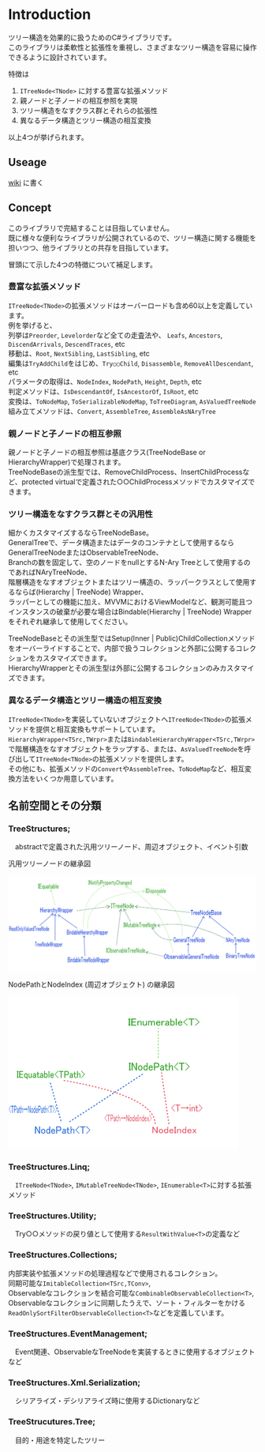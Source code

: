 # Introduction
ツリー構造を効果的に扱うためのC#ライブラリです。  
このライブラリは柔軟性と拡張性を重視し、さまざまなツリー構造を容易に操作できるように設計されています。

特徴は
1. `ITreeNode<TNode>` に対する豊富な拡張メソッド
1. 親ノードと子ノードの相互参照を実現
1. ツリー構造をなすクラス群とそれらの拡張性
1. 異なるデータ構造とツリー構造の相互変換

以上4つが挙げられます。



## Useage
[wiki](https://github.com/Houzkin/TreeStructures/wiki/Home_ja) に書く

## Concept
このライブラリで完結することは目指していません。  
既に様々な便利なライブラリが公開されているので、ツリー構造に関する機能を担いつつ、他ライブラリとの共存を目指しています。  
  
冒頭にて示した4つの特徴について補足します。
### 豊富な拡張メソッド
`ITreeNode<TNode>`の拡張メソッドはオーバーロードも含め60以上を定義しています。  
例を挙げると、  
列挙は`Preorder`, `Levelorder`など全ての走査法や、 `Leafs`, `Ancestors`, `DiscendArrivals`, `DescendTraces`, etc  
移動は、`Root`, `NextSibling`, `LastSibling`, etc  
編集は`TryAddChild`をはじめ、`Try○○Child`, `Disassemble`, `RemoveAllDescendant`, etc  
パラメータの取得は、`NodeIndex`, `NodePath`, `Height`, `Depth`, etc  
判定メソッドは、`IsDescendantOf`, `IsAncestorOf`, `IsRoot`, etc  
変換は、`ToNodeMap`, `ToSerializableNodeMap`, `ToTreeDiagram`, `AsValuedTreeNode`  
組み立てメソッドは、`Convert`, `AssembleTree`, `AssembleAsNAryTree`  


### 親ノードと子ノードの相互参照
親ノードと子ノードの相互参照は基底クラス(TreeNodeBase or HierarchyWrapper)で処理されます。  
TreeNodeBaseの派生型では、RemoveChildProcess、InsertChildProcessなど、protected virtualで定義された○○ChildProcessメソッドでカスタマイズできます。

### ツリー構造をなすクラス群とその汎用性
細かくカスタマイズするならTreeNodeBase。  
GeneralTreeで、データ構造またはデータのコンテナとして使用するならGeneralTreeNodeまたはObservableTreeNode、  
Branchの数を固定して、空のノードをnullとするN-Ary Treeとして使用するのであればNAryTreeNode、  
階層構造をなすオブジェクトまたはツリー構造の、ラッパークラスとして使用するならば(Hierarchy | TreeNode) Wrapper、  
ラッパーとしての機能に加え、MVVMにおけるViewModelなど、観測可能且つインスタンスの破棄が必要な場合はBindable(Hierarchy | TreeNode) Wrapper  
をそれぞれ継承して使用してください。

TreeNodeBaseとその派生型ではSetup(Inner | Public)ChildCollectionメソッドをオーバーライドすることで、内部で扱うコレクションと外部に公開するコレクションをカスタマイズできます。  
HierarchyWrapperとその派生型は外部に公開するコレクションのみカスタマイズできます。  
  
### 異なるデータ構造とツリー構造の相互変換
`ITreeNode<TNode>`を実装していないオブジェクトへ`ITreeNode<TNode>`の拡張メソッドを提供と相互変換もサポートしています。  
`HierarchyWrapper<TSrc,TWrpr>`または`BindableHierarchyWrapper<TSrc,TWrpr>`で階層構造をなすオブジェクトをラップする、または、`AsValuedTreeNode`を呼び出して`ITreeNode<TNode>`の拡張メソッドを提供します。  
その他にも、拡張メソッドの`Convert`や`AssembleTree`、`ToNodeMap`など、相互変換方法をいくつか用意しています。  

## 名前空間とその分類

### TreeStructures;  
　abstractで定義された汎用ツリーノード、周辺オブジェクト、イベント引数
 
 汎用ツリーノードの継承図
 
 ![InheritanceGenericTreeNode](images/InheritanceGenericTreeNode.png)

 NodePathとNodeIndex (周辺オブジェクト) の継承図
 
![InheritancePeripheralObjects](images/InheritancePeripheralObjects.png)

### TreeStructures.Linq;
　`ITreeNode<TNode>`, `IMutableTreeNode<TNode>`, `IEnumerable<T>`に対する拡張メソッド
### TreeStructures.Utility;
　Try○○メソッドの戻り値として使用する`ResultWithValue<T>`の定義など
### TreeStructures.Collections;
 内部実装や拡張メソッドの処理過程などで使用されるコレクション。  
 同期可能な`ImitableCollection<TSrc,TConv>`,  
 Observableなコレクションを結合可能な`CombinableObservableCollection<T>`,  
 Observableなコレクションに同期したうえで、ソート・フィルターをかける`ReadOnlySortFilterObservableCollection<T>`などを定義しています。
### TreeStructures.EventManagement;
　Event関連、ObservableなTreeNodeを実装するときに使用するオブジェクトなど
### TreeStructures.Xml.Serialization;
　シリアライズ・デシリアライズ時に使用するDictionaryなど
### TreeStrucutures.Tree;
　目的・用途を特定したツリー
